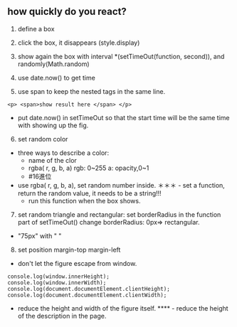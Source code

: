 ## how quickly do you react?

1. define a box

2. click the box, it disappears (style.display)

3. show again the box with interval
*(setTimeOut(function, second)), and randomly(Math.random) 

4. use date.now() to get time

5. use span to keep the nested tags in the same line.
```
<p> <span>show result here </span> </p>
```
* put date.now() in setTimeOut so that the start time will be the same time with showing up the fig.

6. set random color
  - three ways to describe a color:
    - name of the clor
    - rgba( r, g, b, a)
      rgb: 0~255
      a: opacity,0~1
    - #16進位
  - use rgba( r, g, b, a), set random number inside.
＊＊＊ - set a function, return the random value, it needs to be a string!!!
      - run this function when the box shows.
      
7. set random triangle and rectangular:
set borderRadius in the function part of setTimeOut() 
change borderRadius: 0px=> rectangular.
* "75px" with "  "

8. set position
margin-top
margin-left

* don't let the figure escape from window.
```
console.log(window.innerHeight);
console.log(window.innerWidth);
console.log(document.documentElement.clientHeight);
console.log(document.documentElement.clientWidth);
```
- reduce the height and width of the figure itself.
**** - reduce the height of the description in the page.
         


